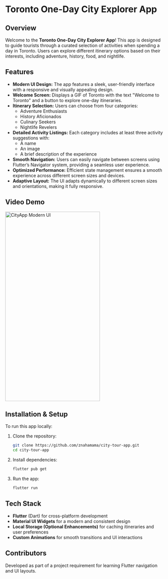 # Toronto One-Day City Explorer App

## Overview
Welcome to the **Toronto One-Day City Explorer App**! This app is designed to guide tourists through a curated selection of activities when spending a day in Toronto. Users can explore different itinerary options based on their interests, including adventure, history, food, and nightlife.

## Features
- **Modern UI Design:** The app features a sleek, user-friendly interface with a responsive and visually appealing design.
- **Welcome Screen:** Displays a GIF of Toronto with the text "Welcome to Toronto" and a button to explore one-day itineraries.
- **Itinerary Selection:** Users can choose from four categories:
  - Adventure Enthusiasts
  - History Aficionados
  - Culinary Seekers
  - Nightlife Revelers
- **Detailed Activity Listings:** Each category includes at least three activity suggestions with:
  - A name
  - An image
  - A brief description of the experience
- **Smooth Navigation:** Users can easily navigate between screens using Flutter’s Navigator system, providing a seamless user experience.
- **Optimized Performance:** Efficient state management ensures a smooth experience across different screen sizes and devices.
- **Adaptive Layout:** The UI adapts dynamically to different screen sizes and orientations, making it fully responsive.

  
## Video Demo
<a href="https://www.youtube.com/shorts/wwpkNmXBJDo">
  <img src="https://github.com/user-attachments/assets/9ca09153-894f-44de-8b5e-f5a9d82be7e8" alt="CityApp Modern UI" width="300" height="600"/>
</a>


## Installation & Setup
To run this app locally:
1. Clone the repository:
   ```bash
   git clone https://github.com/znahamama/city-tour-app.git
   cd city-tour-app
   ```
2. Install dependencies:
   ```bash
   flutter pub get
   ```
3. Run the app:
   ```bash
   flutter run
   ```

## Tech Stack
- **Flutter** (Dart) for cross-platform development
- **Material UI Widgets** for a modern and consistent design
- **Local Storage (Optional Enhancements)** for caching itineraries and user preferences
- **Custom Animations** for smooth transitions and UI interactions

## Contributors
Developed as part of a project requirement for learning Flutter navigation and UI layouts.

